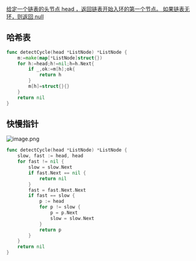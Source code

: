 [给定一个链表的头节点  head ，返回链表开始入环的第一个节点。 如果链表无环，则返回 null](https://leetcode.cn/problems/linked-list-cycle-ii/description/?envType=study-plan-v2&envId=top-100-liked#Popover19-toggle:~:text=%E7%BB%99%E5%AE%9A%E4%B8%80%E4%B8%AA%E9%93%BE%E8%A1%A8%E7%9A%84%E5%A4%B4%E8%8A%82%E7%82%B9%20%20head%20%EF%BC%8C%E8%BF%94%E5%9B%9E%E9%93%BE%E8%A1%A8%E5%BC%80%E5%A7%8B%E5%85%A5%E7%8E%AF%E7%9A%84%E7%AC%AC%E4%B8%80%E4%B8%AA%E8%8A%82%E7%82%B9%E3%80%82%20%E5%A6%82%E6%9E%9C%E9%93%BE%E8%A1%A8%E6%97%A0%E7%8E%AF%EF%BC%8C%E5%88%99%E8%BF%94%E5%9B%9E%20null)

## 哈希表

```go
func detectCycle(head *ListNode) *ListNode {
    m:=make(map[*ListNode]struct{})
    for h:=head;h!=nil;h=h.Next{
        if _,ok:=m[h];ok{
            return h
        }
        m[h]=struct{}{}
    }
    return nil
}
```

## 快慢指针

![image.png](https://yaaame-1317851743.cos.ap-beijing.myqcloud.com/20241106161752.png)

```go
func detectCycle(head *ListNode) *ListNode {
    slow, fast := head, head
    for fast != nil {
        slow = slow.Next
        if fast.Next == nil {
            return nil
        }
        fast = fast.Next.Next
        if fast == slow {
            p := head
            for p != slow {
                p = p.Next
                slow = slow.Next
            }
            return p
        }
    }
    return nil
}

```

